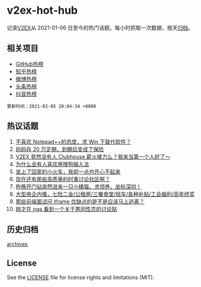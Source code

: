 # v2ex-hot-hub

 记录[V2EX](https://www.v2ex.com/)从 2021-01-06 日至今的热门话题。每小时抓取一次数据，按天[归档](archives)。
 
 ## 相关项目

- [GitHub热榜](https://github.com/lonnyzhang423/github-hot-hub)
- [知乎热榜](https://github.com/lonnyzhang423/zhihu-hot-hub)
- [微博热榜](https://github.com/lonnyzhang423/weibo-hot-hub)
- [头条热榜](https://github.com/lonnyzhang423/toutiao-hot-hub)
- [抖音热榜](https://github.com/lonnyzhang423/douyin-hot-hub)


 `更新时间：2021-02-05 20:04:34 +0800`

## 热议话题

1. [不喜欢 Notepad++的态度，求 Win 下替代软件？](https://www.v2ex.com/t/751483)
1. [妈妈存 20 万定期，到期后变成了保险](https://www.v2ex.com/t/751490)
1. [V2EX 竟然没有人 Clubhouse 薪火接力么？我来当第一个人好了～](https://www.v2ex.com/t/751613)
1. [为什么会有人喜欢用搜狗输入法](https://www.v2ex.com/t/751426)
1. [坐上了回家的小火车，我却一点也开心不起来](https://www.v2ex.com/t/751388)
1. [现在还有那些高质量的时事讨论社区啊？](https://www.v2ex.com/t/751371)
1. [昨晚开门钻突然进来一只小橘猫，求领养，坐标深圳！](https://www.v2ex.com/t/751440)
1. [大型央企内推，七险二金/公租房/三餐食堂/班车/各种补贴/工会福利/高年终奖](https://www.v2ex.com/t/751375)
1. [那些前端面试问 iframe 优缺点的是不是应该马上逃离？](https://www.v2ex.com/t/751502)
1. [刚才在 nga 看到一个关于男同性恋的讨论贴](https://www.v2ex.com/t/751628)

## 历史归档

[archives](archives)

## License

See the [LICENSE](LICENSE) file for license rights and limitations (MIT).

